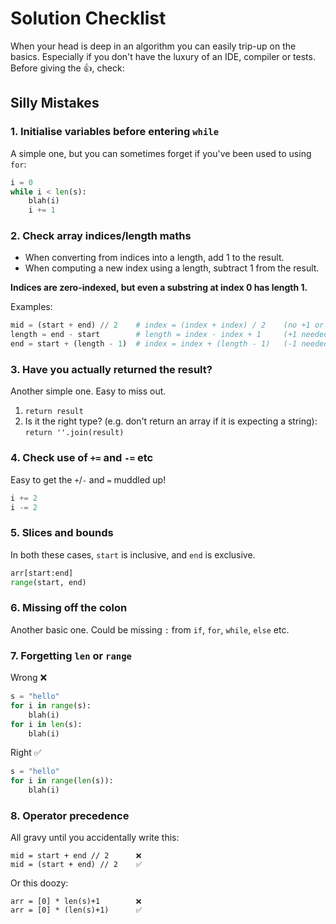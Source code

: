 # Solution Checklist

When your head is deep in an algorithm you can easily trip-up on the basics. Especially if you don't have the luxury of an IDE, compiler or tests. Before giving the 👍, check:

## Silly Mistakes

### 1. Initialise variables before entering `while`

A simple one, but you can sometimes forget if you've been used to using `for`:

```python
i = 0
while i < len(s):
    blah(i)
    i += 1
```

### 2. Check array indices/length maths

* When converting from indices into a length, add 1 to the result.
* When computing a new index using a length, subtract 1 from the result.

**Indices are zero-indexed, but even a substring at index 0 has length 1.**

Examples:

```python
mid = (start + end) // 2    # index = (index + index) / 2    (no +1 or -1 needed)
length = end - start        # length = index - index + 1     (+1 needed)
end = start + (length - 1)  # index = index + (length - 1)   (-1 needed)
```

### 3. Have you actually returned the result?

Another simple one. Easy to miss out.

1. `return result`
2. Is it the right type? (e.g. don't return an array if it is expecting a string):
   `return ''.join(result)`

### 4. Check use of `+=` and `-=` etc

Easy to get the `+`/`-` and `=` muddled up!

```python
i += 2
i -= 2
```

### 5. Slices and bounds

In both these cases, `start` is inclusive, and `end` is exclusive.

```python
arr[start:end]
range(start, end)
```

### 6. Missing off the colon

Another basic one. Could be missing `:` from `if`, `for`, `while`, `else` etc.

### 7. Forgetting `len` or `range`

Wrong ❌

```python
s = "hello"
for i in range(s):
    blah(i)
for i in len(s):
    blah(i)
```

Right ✅

```python
s = "hello"
for i in range(len(s)):
    blah(i)
```

### 8. Operator precedence

All gravy until you accidentally write this:

```
mid = start + end // 2      ❌
mid = (start + end) // 2    ✅
```

Or this doozy:

```
arr = [0] * len(s)+1        ❌
arr = [0] * (len(s)+1)      ✅
```